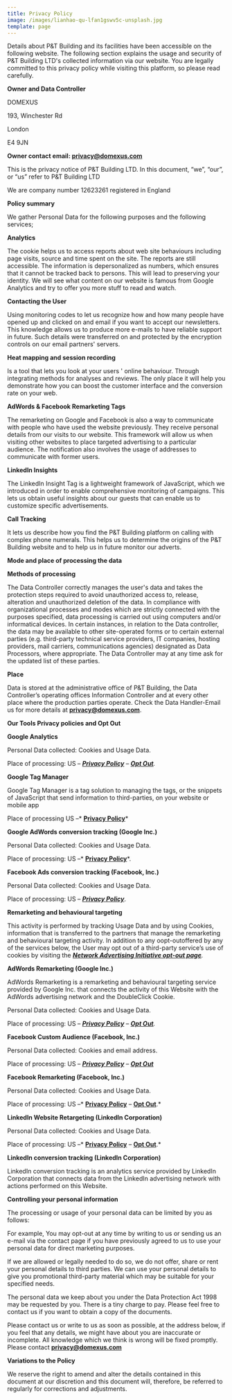 ```yaml
---
title: Privacy Policy
image: /images/lianhao-qu-lfan1gswv5c-unsplash.jpg
template: page
---
```

<!--StartFragment-->

Details about P&T Building and its facilities have been accessible on the following website. The following section explains the usage and security of P&T Building LTD's collected information via our website. You are legally committed to this privacy policy while visiting this platform, so please read carefully.

**Owner and Data Controller**

DOMEXUS

193, Winchester Rd

London

E4 9JN

**Owner contact email: privacy@domexus.com**

This is the privacy notice of P&T Building LTD. In this document, “we”, “our”, or “us” refer to P&T Building LTD

We are company number 12623261 registered in England

[](https://www.domexus.com/privacy-policy#h.27dkn9x6ncqg)

**Policy summary**

We gather Personal Data for the following purposes and the following services;

**Analytics**

The cookie helps us to access reports about web site behaviours including page visits, source and time spent on the site. The reports are still accessible. The information is depersonalized as numbers, which ensures that it cannot be tracked back to persons. This will lead to preserving your identity. We will see what content on our website is famous from Google Analytics and try to offer you more stuff to read and watch.

**Contacting the User**

Using monitoring codes to let us recognize how and how many people have opened up and clicked on and email if you want to accept our newsletters. This knowledge allows us to produce more e-mails to have reliable support in future. Such details were transferred on and protected by the encryption controls on our email partners' servers.

**Heat mapping and session recording**

Is a tool that lets you look at your users ' online behaviour. Through integrating methods for analyses and reviews. The only place it will help you demonstrate how you can boost the customer interface and the conversion rate on your web.

**AdWords & Facebook Remarketing Tags**

The remarketing on Google and Facebook is also a way to communicate with people who have used the website previously. They receive personal details from our visits to our website. This framework will allow us when visiting other websites to place targeted advertising to a particular audience. The notification also involves the usage of addresses to communicate with former users.

**LinkedIn Insights**

The LinkedIn Insight Tag is a lightweight framework of JavaScript, which we introduced in order to enable comprehensive monitoring of campaigns. This lets us obtain useful insights about our guests that can enable us to customize specific advertisements.

**Call Tracking**

It lets us describe how you find the P&T Building platform on calling with complex phone numerals. This helps us to determine the origins of the P&T Building website and to help us in future monitor our adverts.

[](https://www.domexus.com/privacy-policy#h.2rto3xo24zsa)

**Mode and place of processing the data**

**Methods of processing**

The Data Controller correctly manages the user's data and takes the protection steps required to avoid unauthorized access to, release, alteration and unauthorized deletion of the data. In compliance with organizational processes and modes which are strictly connected with the purposes specified, data processing is carried out using computers and/or informatical devices. In certain instances, in relation to the Data controller, the data may be available to other site-operated forms or to certain external parties (e.g. third-party technical service providers, IT companies, hosting providers, mail carriers, communications agencies) designated as Data Processors, where appropriate. The Data Controller may at any time ask for the updated list of these parties.

**Place**

Data is stored at the administrative office of P&T Building, the Data Controller’s operating offices Information Controller and at every other place where the production parties operate. Check the Data Handler-Email us for more details at **privacy@domexus.com**.

[](https://www.domexus.com/privacy-policy#h.xkqrv35qb1t0)

**Our Tools Privacy policies and Opt Out**

**Google Analytics**

Personal Data collected: Cookies and Usage Data.

Place of processing: US – ***[Privacy Policy](https://www.google.com/intl/en/policies/privacy/)** – **[Opt Out](https://tools.google.com/dlpage/gaoptout?hl=en)**.*

**Google Tag Manager**

Google Tag Manager is a tag solution to managing the tags, or the snippets of JavaScript that send information to third-parties, on your website or mobile app

Place of processing US –* **[Privacy Policy](https://www.google.com/analytics/tag-manager/use-policy/)***

**Google AdWords conversion tracking (Google Inc.)**

Personal Data collected: Cookies and Usage Data.

Place of processing: US –* **[Privacy Policy](https://www.google.com/intl/en/policies/privacy/)***.

**Facebook Ads conversion tracking (Facebook, Inc.)**

Personal Data collected: Cookies and Usage Data.

Place of processing: US – ***[Privacy Policy](https://www.google.com/url?q=https%3A%2F%2Fwww.facebook.com%2Fabout%2Fprivacy%2F&sa=D&sntz=1&usg=AFQjCNEOB68uwgLOOkZE6h6P-Zfzfg7ZMA)***.



[](https://www.domexus.com/privacy-policy#h.imxtnco2nvvg)

**Remarketing and behavioural targeting**

This activity is performed by tracking Usage Data and by using Cookies, information that is transferred to the partners that manage the remarketing and behavioural targeting activity. In addition to any oopt-outoffered by any of the services below, the User may opt out of a third-party service’s use of cookies by visiting the ***[Network Advertising Initiative opt-out page](http://www.google.com/url?q=http%3A%2F%2Foptout.networkadvertising.org%2F&sa=D&sntz=1&usg=AFQjCNHamQMdAMZzzYYIgFFaKeTugFknxQ)**.*

**AdWords Remarketing (Google Inc.)**

AdWords Remarketing is a remarketing and behavioural targeting service provided by Google Inc. that connects the activity of this Website with the AdWords advertising network and the DoubleClick Cookie.

Personal Data collected: Cookies and Usage Data.

Place of processing: US – ***[Privacy Policy](http://www.google.com/intl/en/policies/privacy/)** – **[Opt Out](https://www.google.com/settings/ads/onweb/optout)**.*

**Facebook Custom Audience (Facebook, Inc.)**

Personal Data collected: Cookies and email address.

Place of processing: US – ***[Privacy Policy](https://www.google.com/url?q=https%3A%2F%2Fwww.facebook.com%2Fabout%2Fprivacy%2F&sa=D&sntz=1&usg=AFQjCNEOB68uwgLOOkZE6h6P-Zfzfg7ZMA)** – **[Opt Out](https://www.google.com/url?q=https%3A%2F%2Fwww.aboutads.info%2Fchoices%2F&sa=D&sntz=1&usg=AFQjCNHN49bzD4eC7yK74FH72l6skqtqeQ)***

**Facebook Remarketing (Facebook, Inc.)**

Personal Data collected: Cookies and Usage Data.

Place of processing: US –* **[Privacy Policy](https://www.google.com/url?q=https%3A%2F%2Fwww.facebook.com%2Fabout%2Fprivacy%2F&sa=D&sntz=1&usg=AFQjCNEOB68uwgLOOkZE6h6P-Zfzfg7ZMA)** – **[Opt Out](https://www.google.com/url?q=https%3A%2F%2Fwww.aboutads.info%2Fchoices%2F&sa=D&sntz=1&usg=AFQjCNHN49bzD4eC7yK74FH72l6skqtqeQ)**.*

**LinkedIn Website Retargeting (LinkedIn Corporation)**

Personal Data collected: Cookies and Usage Data.

Place of processing: US –* **[Privacy Policy](https://www.google.com/url?q=https%3A%2F%2Fwww.linkedin.com%2Flegal%2Fprivacy-policy&sa=D&sntz=1&usg=AFQjCNE5ypA-YTkZjEYtMQY5ceE1OfOGXw)** – **[Opt Out](https://www.google.com/url?q=https%3A%2F%2Fwww.linkedin.com%2Flegal%2Fcookie_policy&sa=D&sntz=1&usg=AFQjCNEVyLdOfWhB4JyJj7ziIE6XnS4yPg)**.*

**LinkedIn conversion tracking (LinkedIn Corporation)**

LinkedIn conversion tracking is an analytics service provided by LinkedIn Corporation that connects data from the LinkedIn advertising network with actions performed on this Website.

[](https://www.domexus.com/privacy-policy#h.jyw041wugcg4)

**Controlling your personal information**

The processing or usage of your personal data can be limited by you as follows:

For example, You may opt-out at any time by writing to us or sending us an e-mail via the contact page if you have previously agreed to us to use your personal data for direct marketing purposes.

If we are allowed or legally needed to do so, we do not offer, share or rent your personal details to third parties. We can use your personal details to give you promotional third-party material which may be suitable for your specified needs.

The personal data we keep about you under the Data Protection Act 1998 may be requested by you. There is a tiny charge to pay. Please feel free to contact us if you want to obtain a copy of the documents.

Please contact us or write to us as soon as possible, at the address below, if you feel that any details, we might have about you are inaccurate or incomplete. All knowledge which we think is wrong will be fixed promptly. Please contact **privacy@domexus.com**

**Variations to the Policy**

We reserve the right to amend and alter the details contained in this document at our discretion and this document will, therefore, be referred to regularly for corrections and adjustments.

<!--EndFragment-->